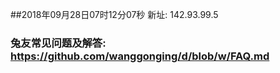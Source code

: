 ##2018年09月28日07时12分07秒 新址: 142.93.99.5
### 兔友常见问题及解答: https://github.com/wanggonging/d/blob/w/FAQ.md
